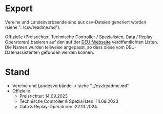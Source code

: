# Export
Vereine und Landesverbaende sind aus csv-Dateien generiert worden (siehe "../csv/readme.md").

Offizielle (Preisrichter, Technische Controller / Spezialisten, Data / Replay Operatoren) basieren auf den auf der [DEU-Webseite](https://eislauf-union.de/de/die-deu/officials) veröffentlichten Listen.
Die Namen wurden teilweise angepasst, so dass diese vom DEU-Datenassistenten gefunden werden können.

# Stand
- Vereine und Landesverbände -> siehe "../csv/readme.md"
- Offizielle
    * Preisrichter: 14.09.2023
    * Technische Controller & Spezialisten: 14.09.2023
    * Data & Replay-Operatoren: 22.10.2024
